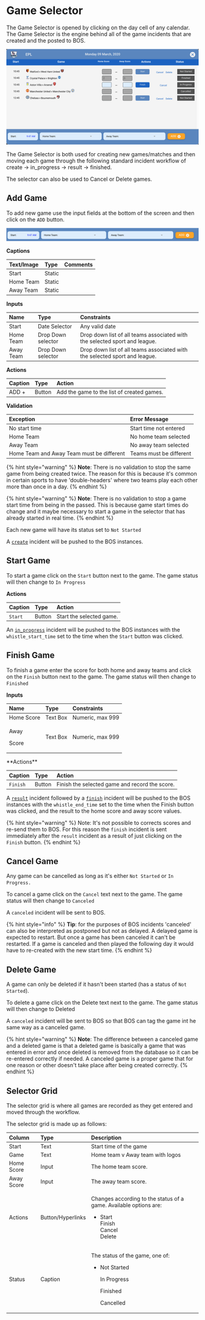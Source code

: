 # Game Selector

The Game Selector is opened by clicking on the day cell of any calendar. The Game Selector is the engine behind all of the game incidents that are created and the posted to BOS.

![](../../.gitbook/assets/screen-shot-2020-03-09-at-9.47.48-am.png)

The Game Selector is both used for creating new games/matches and then moving each game through the following standard incident workflow of create -&gt; in\_progress -&gt; result -&gt; finished.

The selector can also be used to Cancel or Delete games.

## Add Game

To add new game use the input fields at the bottom of the screen and then click on the `ADD` button.

![](../../.gitbook/assets/screen-shot-2020-03-09-at-10.14.02-am.png)

**Captions**

| Text/Image | Type | Comments |
| :--- | :--- | :--- |
| Start | Static |   |
| Home Team | Static |   |
| Away Team | Static |  |

**Inputs**

| Name | Type | Constraints |
| :--- | :--- | :--- |
| Start | Date Selector |  Any valid date |
| Home Team | Drop Down selector | Drop down list of all teams associated with the selected sport and league. |
| Away Team | Drop Down selector | Drop down list of all teams associated with the selected sport and league. |

**Actions**

| Caption | Type | Action |
| :--- | :--- | :--- |
| ADD +  | Button | Add the game to the list of created games. |

**Validation**

| **Exception** | Error Message |
| :--- | :--- |
| No start time | Start time not entered |
| Home Team | No home team selected |
| Away Team | No away team selected |
| Home Team and Away Team must be different | Teams must be different |

{% hint style="warning" %}
**Note**: There is no validation to stop the same game from being created twice. The reason for this is because it's common in certain sports to have 'double-headers' where two teams play each other more than once in a day.
{% endhint %}

{% hint style="warning" %}
**Note**: There is no validation to stop a game start time from being in the passed. This is because game start times do change and it maybe necessary to start a game in the selector that has already started in real time.
{% endhint %}

Each new game will have its status set to `Not Started`

A [`create`](../../api/bos-schema.md#create) incident will be pushed to the BOS instances.

## Start Game

To start a game click on the `Start` button next to the game. The game status will then change to `In Progress`

**Actions**

| Caption | Type | Action |
| :--- | :--- | :--- |
| `Start`  | Button | Start the selected game. |

An [`in_progress`](../../api/bos-schema.md#in_progress) incident will be pushed to the BOS instances with the `whistle_start_time` set to the time when the `Start` button was clicked.

## Finish Game

To finish a game enter the score for both home and away teams and click on the `Finish` button next to the game. The game status will then change to `Finished`

**Inputs**

<table>
  <thead>
    <tr>
      <th style="text-align:left">Name</th>
      <th style="text-align:left">Type</th>
      <th style="text-align:left">Constraints</th>
    </tr>
  </thead>
  <tbody>
    <tr>
      <td style="text-align:left">Home Score</td>
      <td style="text-align:left">Text Box</td>
      <td style="text-align:left">Numeric, max 999</td>
    </tr>
    <tr>
      <td style="text-align:left">
        <p>Away</p>
        <p>Score</p>
      </td>
      <td style="text-align:left">Text Box</td>
      <td style="text-align:left">Numeric, max 999</td>
    </tr>
  </tbody>
</table>**Actions**

| Caption | Type | Action |
| :--- | :--- | :--- |
| `Finish`  | Button | Finish the selected game and record the score. |

A [`result`](../../api/bos-schema.md#result) incident followed by a [`finish`](../../api/bos-schema.md#finish) incident will be pushed to the BOS instances with the `whistle_end_time` set to the time when the Finish button was clicked, and the result to the home score and away score values.

{% hint style="warning" %}
Note: It's not possible to corrects scores and re-send them to BOS. For this reason the `finish` incident is sent immediately after the `result` incident as a result of just clicking on the `Finish` button.
{% endhint %}

## Cancel Game

Any game can be cancelled as long as it's either `Not Started` or `In Progress.`

To cancel a game click on the `Cancel` text next to the game. The game status will then change to `Canceled`

A `canceled` incident will be sent to BOS.

{% hint style="info" %}
**Tip**: for the purposes of BOS incidents 'canceled' can also be interpreted as postponed but not as delayed. A delayed game is expected to restart. But once a game has been canceled it can't be restarted. If a game is canceled and then played the following day it would have to re-created with the new start time.
{% endhint %}

## Delete Game

A game can only be deleted if it hasn't been started \(has a status of `Not Started`\).

To delete a game click on the Delete text next to the game. The game status will then change to Deleted

A `canceled` incident will be sent to BOS so that BOS can tag the game int he same way as a canceled game.

{% hint style="warning" %}
**Note**: The difference between a canceled game and a deleted game is that a deleted game is basically a game that was entered in error and once deleted is removed from the database so it can be re-entered correctly if needed. A canceled game is a proper game that for one reason or other doesn't take place after being created correctly.
{% endhint %}

## Selector Grid

The selector grid is where all games are recorded as they get entered and moved through the workflow.

The selector grid is made up as follows:

<table>
  <thead>
    <tr>
      <th style="text-align:left">Column</th>
      <th style="text-align:left">Type</th>
      <th style="text-align:left">Description</th>
    </tr>
  </thead>
  <tbody>
    <tr>
      <td style="text-align:left">Start</td>
      <td style="text-align:left">Text</td>
      <td style="text-align:left">Start time of the game</td>
    </tr>
    <tr>
      <td style="text-align:left">Game</td>
      <td style="text-align:left">Text</td>
      <td style="text-align:left">Home team v Away team with logos</td>
    </tr>
    <tr>
      <td style="text-align:left">Home Score</td>
      <td style="text-align:left">Input</td>
      <td style="text-align:left">The home team score.</td>
    </tr>
    <tr>
      <td style="text-align:left">Away Score</td>
      <td style="text-align:left">Input</td>
      <td style="text-align:left">The away team score.</td>
    </tr>
    <tr>
      <td style="text-align:left">Actions</td>
      <td style="text-align:left">Button/Hyperlinks</td>
      <td style="text-align:left">
        <p>Changes according to the status of a game. Available options are:</p>
        <ul>
          <li>Start
            <br />Finish
            <br />Cancel
            <br />Delete</li>
        </ul>
      </td>
    </tr>
    <tr>
      <td style="text-align:left">Status</td>
      <td style="text-align:left">Caption</td>
      <td style="text-align:left">
        <p>The status of the game, one of:</p>
        <ul>
          <li>
            <p>Not Started</p>
            <p>In Progress</p>
            <p>Finished</p>
            <p>Cancelled</p>
          </li>
        </ul>
      </td>
    </tr>
  </tbody>
</table>

